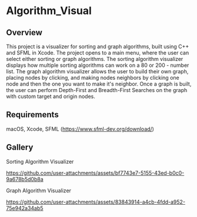 # Algorithm_Visual

## Overview
This project is a visualizer for sorting and graph algorithms, built using C++ and SFML in Xcode. The project opens to a main menu, where the user can select either sorting or graph algorithms. The sorting algorithm visualizer displays how multiple sorting algorithms can work on a 80 or 200 - number list. The graph algorithm visualizer allows the user to build their own graph, placing nodes by clicking, and making nodes neighbors by clicking one node and then the one you want to make it's neighbor. Once a graph is built, the user can perform Depth-First and Breadth-First Searches on the graph with custom target and origin nodes.

## Requirements
macOS, Xcode, SFML (https://www.sfml-dev.org/download/)

## Gallery

Sorting Algorithm Visualizer

https://github.com/user-attachments/assets/bf7743e7-5155-43ed-b0c0-9a678b5d0b8a

Graph Algorithm Visualizer

https://github.com/user-attachments/assets/83843914-a4cb-4fdd-a952-75e942a34ab5



